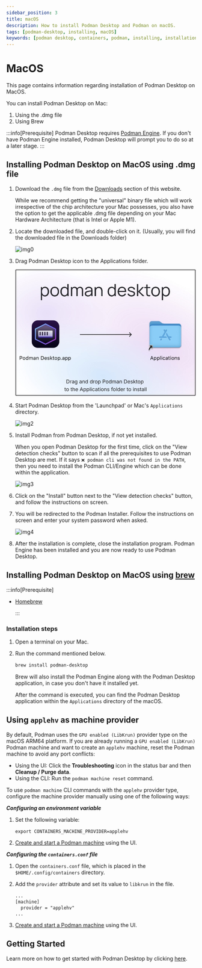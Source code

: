 ```yaml
---
sidebar_position: 3
title: macOS
description: How to install Podman Desktop and Podman on macOS.
tags: [podman-desktop, installing, macOS]
keywords: [podman desktop, containers, podman, installing, installation, macOS]
---
```


# MacOS

This page contains information regarding installation of Podman Desktop on MacOS.

You can install Podman Desktop on Mac:

1. Using the .dmg file
2. Using Brew

:::info[Prerequisite]
Podman Desktop requires [Podman Engine](https://docs.podman.io/en/latest/index.html). If you don't have Podman Engine installed, Podman Desktop will prompt you to do so at a later stage.
:::

## Installing Podman Desktop on MacOS using .dmg file

1. Download the `.dmg` file from the [Downloads](/downloads/macos) section of this website.

   While we recommend getting the "universal" binary file which will work irrespective of the chip architecture your Mac possesses, you also have the option to get the applicable .dmg file depending on your Mac Hardware Architecture (that is Intel or Apple M1).

1. Locate the downloaded file, and double-click on it. (Usually, you will find the downloaded file in the Downloads folder)

   ![img0](img/download-dmg.png)

1. Drag Podman Desktop icon to the Applications folder.

   ![img1](img/click-and-drag.png)

1. Start Podman Desktop from the 'Launchpad' or Mac's `Applications` directory.

   ![img2](img/podman-desktop-app.png)

1. Install Podman from Podman Desktop, if not yet installed.

   When you open Podman Desktop for the first time, click on the "View detection checks" button to scan if all the prerequisites to use Podman Desktop are met. If it says `❌ podman cli was not found in the PATH`, then you need to install the Podman CLI/Engine which can be done within the application.

   ![img3](img/pd-before-podman.png)

1. Click on the "Install" button next to the "View detection checks" button, and follow the instructions on screen.
1. You will be redirected to the Podman Installer. Follow the instructions on screen and enter your system password when asked.

   ![img4](img/system-pass.png)

1. After the installation is complete, close the installation program. Podman Engine has been installed and you are now ready to use Podman Desktop.

## Installing Podman Desktop on MacOS using [brew](https://brew.sh/)

:::info[Prerequisite]

- [Homebrew](https://brew.sh/)

  :::

### Installation steps

1. Open a terminal on your Mac.
2. Run the command mentioned below.

   ```sh
   brew install podman-desktop
   ```

   Brew will also install the Podman Engine along with the Podman Desktop application, in case you don't have it installed yet.

   After the command is executed, you can find the Podman Desktop application within the `Applications` directory of the macOS.

## Using `applehv` as machine provider

By default, Podman uses the `GPU enabled (LibKrun)` provider type on the macOS ARM64 platform. If you are already running a `GPU enabled (LibKrun)` Podman machine and want to create an `applehv` machine, reset the Podman machine to avoid any port conflicts:

- Using the UI: Click the **Troubleshooting** icon in the status bar and then **Cleanup / Purge data**.
- Using the CLI: Run the `podman machine reset` command.

To use `podman machine` CLI commands with the `applehv` provider type, configure the machine provider manually using one of the following ways:

**_Configuring an environment variable_**

1. Set the following variable:

   ```shell-session
   export CONTAINERS_MACHINE_PROVIDER=applehv
   ```

1. [Create and start a Podman machine](/docs/podman/creating-a-podman-machine) using the UI.

**_Configuring the `containers.conf` file_**

1. Open the `containers.conf` file, which is placed in the `$HOME/.config/containers` directory.
1. Add the `provider` attribute and set its value to `libkrun` in the file.

   ```vim
   ...
   [machine]
     provider = "applehv"
   ...
   ```

1. [Create and start a Podman machine](/docs/podman/creating-a-podman-machine) using the UI.

## Getting Started

Learn more on how to get started with Podman Desktop by clicking [here](/docs/containers).
